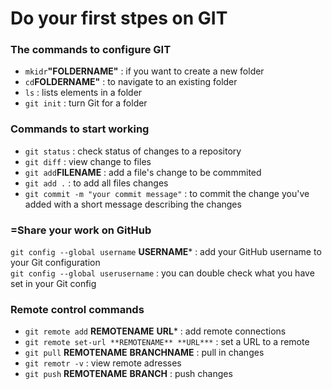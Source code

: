 # Do your first stpes on **GIT**

### The commands to configure GIT

- ```mkidr```**"FOLDERNAME"** : if you want to create a new folder
- ```cd```**FOLDERNAME"** : to navigate to an existing folder
- ```ls``` : lists elements in a folder 
- ```git init``` : turn Git for a folder


 ### Commands to start working 

 - ```git status``` : check status of changes to a repository
 - ```git diff``` : view change to files
 - ```git add```**FILENAME** : add a file's change to be commmited
 - ```git add .``` : to add all files changes
 - ```git commit -m "your commit message"``` : to commit the change you've added with a short message describing the changes  


 ### =Share your work on GitHub

 ```git config --global username``` **USERNAME*** :  add your GitHub username to your Git configuration  
 ```git config --global userusername``` :  you can double check what you have set in your Git config
    


### Remote control commands
 
- ```git remote add``` **REMOTENAME** **URL*** : add remote connections
- ```git remote set-url **REMOTENAME** **URL***``` : set a URL to a remote 
- ```git pull``` **REMOTENAME** **BRANCHNAME** :  pull in changes
- ```git remotr -v``` : view remote adresses
- ```git push``` **REMOTENAME** **BRANCH** : push changes 




